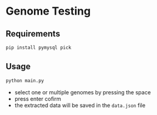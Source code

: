 # Genome Testing

## Requirements

```bash
pip install pymysql pick
```

## Usage

```bash
python main.py
```

* select one or multiple genomes by pressing the space
* press enter cofirm
* the extracted data will be saved in the `data.json` file
